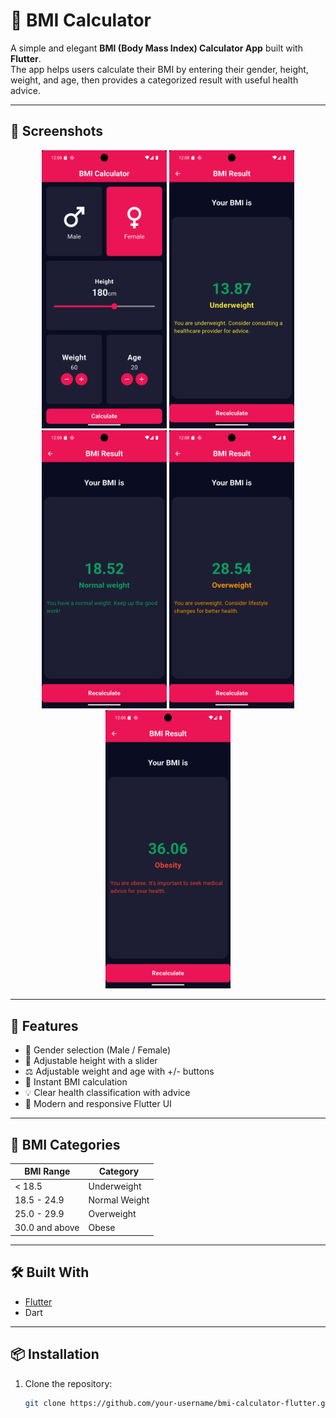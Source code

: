 # 🧮 BMI Calculator

A simple and elegant **BMI (Body Mass Index) Calculator App** built with **Flutter**.  
The app helps users calculate their BMI by entering their gender, height, weight, and age, then provides a categorized result with useful health advice.

---



## 📱 Screenshots

<p align="center">
  <img src="screens_screenshots_readme/main_screen.png" width="200"/>
  <img src="screens_screenshots_readme/under_weight.png" width="200"/>
  <img src="screens_screenshots_readme/normal_weight.png" width="200"/>
  <img src="screens_screenshots_readme/over_weight.png" width="200"/>
  <img src="screens_screenshots_readme/obese_weight.png" width="200"/>
</p>

---

## 🚀 Features

- 🚻 Gender selection (Male / Female)  
- 📏 Adjustable height with a slider  
- ⚖️ Adjustable weight and age with +/- buttons  
- 🔢 Instant BMI calculation  
- 💡 Clear health classification with advice  
- 🎨 Modern and responsive Flutter UI  

---

## 📐 BMI Categories

| BMI Range        | Category       |
|------------------|----------------|
| < 18.5           | Underweight    |
| 18.5 - 24.9      | Normal Weight  |
| 25.0 - 29.9      | Overweight     |
| 30.0 and above   | Obese          |

---

## 🛠️ Built With

- [Flutter](https://flutter.dev/)  
- Dart  

---

## 📦 Installation

1. Clone the repository:

   ```bash
   git clone https://github.com/your-username/bmi-calculator-flutter.git
